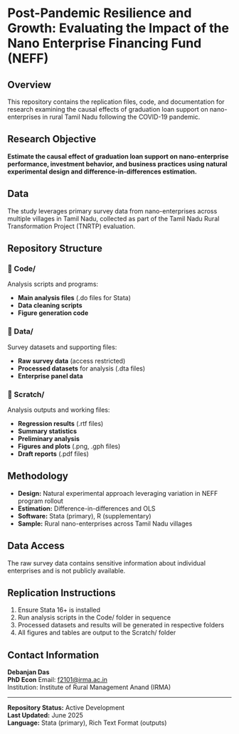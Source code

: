 # Post-Pandemic Resilience and Growth: Evaluating the Impact of the Nano Enterprise Financing Fund (NEFF)

## Overview
This repository contains the replication files, code, and documentation for research examining the causal effects of graduation loan support on nano-enterprises in rural Tamil Nadu following the COVID-19 pandemic.

## Research Objective
**Estimate the causal effect of graduation loan support on nano-enterprise performance, investment behavior, and business practices using natural experimental design and difference-in-differences estimation.**

## Data
The study leverages primary survey data from nano-enterprises across multiple villages in Tamil Nadu, collected as part of the Tamil Nadu Rural Transformation Project (TNRTP) evaluation.

## Repository Structure

### 📁 Code/
Analysis scripts and programs:
- **Main analysis files** (.do files for Stata)
- **Data cleaning scripts** 
- **Figure generation code**

### 📁 Data/
Survey datasets and supporting files:
- **Raw survey data** (access restricted)
- **Processed datasets** for analysis (.dta files)
- **Enterprise panel data**

### 📁 Scratch/
Analysis outputs and working files:
- **Regression results** (.rtf files)
- **Summary statistics**
- **Preliminary analysis**
- **Figures and plots** (.png, .gph files)
- **Draft reports** (.pdf files)

## Methodology
- **Design:** Natural experimental approach leveraging variation in NEFF program rollout
- **Estimation:** Difference-in-differences and OLS
- **Software:** Stata (primary), R (supplementary)
- **Sample:** Rural nano-enterprises across Tamil Nadu villages

## Data Access
The raw survey data contains sensitive information about individual enterprises and is not publicly available. 

## Replication Instructions
1. Ensure Stata 16+ is installed
2. Run analysis scripts in the Code/ folder in sequence
3. Processed datasets and results will be generated in respective folders
4. All figures and tables are output to the Scratch/ folder


## Contact Information
**Debanjan Das**  
**PhD Econ**
Email: f2101@irma.ac.in  
Institution: Institute of Rural Management Anand (IRMA)



---

**Repository Status:** Active Development  
**Last Updated:** June 2025  
**Language:** Stata (primary), Rich Text Format (outputs)
